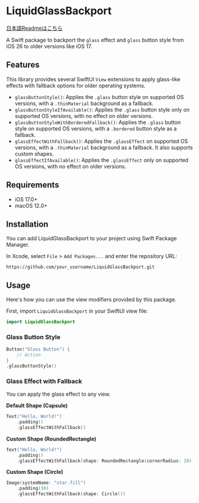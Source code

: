 # LiquidGlassBackport

[日本語Readmeはこちら](README.ja.md)

A Swift package to backport the `glass` effect and `glass` button style from iOS 26 to older versions like iOS 17.

## Features

This library provides several SwiftUI `View` extensions to apply glass-like effects with fallback options for older operating systems.

-   `glassButtonStyle()`: Applies the `.glass` button style on supported OS versions, with a `.thinMaterial` background as a fallback.
-   `glassButtonStyleIfAvailable()`: Applies the `.glass` button style only on supported OS versions, with no effect on older versions.
-   `glassButtonStyleWithBorderedFallback()`: Applies the `.glass` button style on supported OS versions, with a `.bordered` button style as a fallback.
-   `glassEffectWithFallback()`: Applies the `.glassEffect` on supported OS versions, with a `.thinMaterial` background as a fallback. It also supports custom shapes.
-   `glassEffectIfAvailable()`: Applies the `.glassEffect` only on supported OS versions, with no effect on older versions.

## Requirements

-   iOS 17.0+
-   macOS 12.0+

## Installation

You can add LiquidGlassBackport to your project using Swift Package Manager.

In Xcode, select `File` > `Add Packages...` and enter the repository URL:

```
https://github.com/your_username/LiquidGlassBackport.git
```

## Usage

Here's how you can use the view modifiers provided by this package.

First, import `LiquidGlassBackport` in your SwiftUI view file:
```swift
import LiquidGlassBackport
```

### Glass Button Style

```swift
Button("Glass Button") {
    // Action
}
.glassButtonStyle()
```

### Glass Effect with Fallback

You can apply the glass effect to any view.

**Default Shape (Capsule)**
```swift
Text("Hello, World!")
    .padding()
    .glassEffectWithFallback()
```

**Custom Shape (RoundedRectangle)**
```swift
Text("Hello, World!")
    .padding()
    .glassEffectWithFallback(shape: RoundedRectangle(cornerRadius: 20))
```

**Custom Shape (Circle)**
```swift
Image(systemName: "star.fill")
    .padding(30)
    .glassEffectWithFallback(shape: Circle())
```
